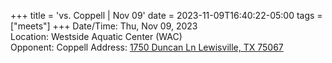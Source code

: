 +++
title = 'vs. Coppell | Nov 09'
date = 2023-11-09T16:40:22-05:00
tags = ["meets"]
+++
Date/Time: Thu, Nov 09, 2023    
Location: Westside Aquatic Center (WAC)  
Opponent: Coppell 
Address: [1750 Duncan Ln Lewisville, TX 75067](http://maps.google.com/maps?q=1750+DUNCAN+LN+LEWISVILLE%2C+TX+75067)  